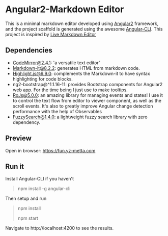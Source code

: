 # Angular2-Markdown Editor

This is a minimal markdown editor developed using [Angular2](https://github.com/angular/angular) framework, and the project scaffold is generated using the awesome [Angular-CLI](https://github.com/angular/angular-cli). This project is inspired by [Live Markdown Editor](https://github.com/jbt/markdown-editor)



## Dependencies

* CodeMirror@2.4.1: 'a versatile text editor'
* Markdown-it@8.2.2: generates HTML from markdown code. 
* Highlight.js@9.9.0: complements the Markdown-it to have syntax highlighting for code blocks.
* ng2-bootstrap@^1.1.16-11: provides Bootstrap components for Angular2 web app. For the time being I just use to make tooltips. 
* RxJs@5.0.0: an amazing library for managing events and states! I use it to control the text flow from editor to viewer component, as well as the scroll events. It's also to greatly improve Angular change detection performance with the help of Observables 
* FuzzySearch@1.4.0: a lightweight fuzzy search library with zero dependency.


## Preview

Open in browser: https://fun.yz-metta.com



## Run it
Install Angular-CLI if you haven't

>  npm install -g angular-cli

Then setup and run

> npm install
>
> npm start

Navigate to http://localhost:4200 to see the results.




